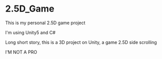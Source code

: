 # 2.5D_Game
This is my personal 2.5D game project

I'm using Unity5 and C#

Long short story, this is a 3D project on Unity, a game 2.5D side scrolling

I'M NOT A PRO
